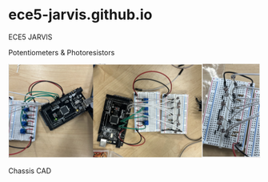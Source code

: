 # ece5-jarvis.github.io
ECE5 JARVIS

Potentiometers & Photoresistors

![Potentiometers & Photoresistors](pp.jpeg)

Chassis CAD
